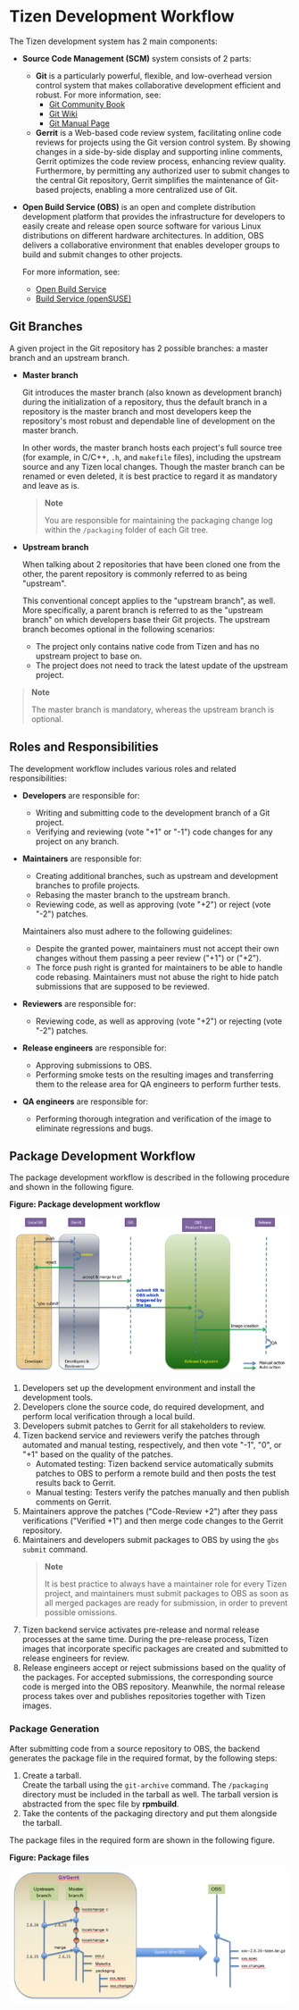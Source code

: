 # Tizen Development Workflow

The Tizen development system has 2 main components:

- **Source Code Management (SCM)** system consists of 2 parts:
  - **Git** is a particularly powerful, flexible, and low-overhead version control system that makes collaborative development efficient and robust. For more information, see:
    - [Git Community Book](http://git-scm.com/book)
    - [Git Wiki](https://git.wiki.kernel.org/index.php/Main_Page)
    - [Git Manual Page](https://www.kernel.org/pub/software/scm/git/docs/)
  - **Gerrit** is a Web-based code review system, facilitating online code reviews for projects using the Git version control system. By showing changes in a side-by-side display and supporting inline comments, Gerrit optimizes the code review process, enhancing review quality. Furthermore, by permitting any authorized user to submit changes to the central Git repository, Gerrit simplifies the maintenance of Git-based projects, enabling a more centralized use of Git.
- **Open Build Service (OBS)** is an open and complete distribution development platform that provides the infrastructure for developers to easily create and release open source software for various Linux distributions on different hardware architectures. In addition, OBS delivers a collaborative environment that enables developer groups to build and submit changes to other projects.

  For more information, see:
  - [Open Build Service](http://openbuildservice.org/)
  - [Build Service (openSUSE)](http://en.opensuse.org/openSUSE:Build_Service)


## Git Branches

A given project in the Git repository has 2 possible branches: a master branch and an upstream branch.

- **Master branch**

  Git introduces the master branch (also known as development branch) during the initialization of a repository, thus the default branch in a repository is the master branch and most developers keep the repository's most robust and dependable line of development on the master branch.

  In other words, the master branch hosts each project's full source tree (for example, in C/C++, `.h`, and `makefile` files), including the upstream source and any Tizen local changes. Though the master branch can be renamed or even deleted, it is best practice to regard it as mandatory and leave as is.

  > **Note**
  >
  > You are responsible for maintaining the packaging change log within the `/packaging` folder of each Git tree.

- **Upstream branch**

  When talking about 2 repositories that have been cloned one from the other, the parent repository is commonly referred to as being "upstream".

  This conventional concept applies to the "upstream branch", as well. More specifically, a parent branch is referred to as the "upstream branch" on which developers base their Git projects. The upstream branch becomes optional in the following scenarios:

  - The project only contains native code from Tizen and has no upstream project to base on.
  - The project does not need to track the latest update of the upstream project.

> **Note**
>
> The master branch is mandatory, whereas the upstream branch is optional.

## Roles and Responsibilities

The development workflow includes various roles and related responsibilities:

- **Developers** are responsible for:

  - Writing and submitting code to the development branch of a Git project.
  - Verifying and reviewing (vote "+1" or "-1") code changes for any project on any branch.

- **Maintainers** are responsible for:

  - Creating additional branches, such as upstream and development branches to profile projects.
  - Rebasing the master branch to the upstream branch.
  - Reviewing code, as well as approving (vote "+2") or reject (vote "-2") patches.

  Maintainers also must adhere to the following guidelines:

  - Despite the granted power, maintainers must not accept their own changes without them passing a peer review ("+1") or ("+2").
  - The force push right is granted for maintainers to be able to handle code rebasing. Maintainers must not abuse the right to hide patch submissions that are supposed to be reviewed.

- **Reviewers** are responsible for:

  - Reviewing code, as well as approving (vote "+2") or rejecting (vote "-2") patches.

- **Release engineers** are responsible for:

  - Approving submissions to OBS.
  - Performing smoke tests on the resulting images and transferring them to the release area for QA engineers to perform further tests.

- **QA engineers** are responsible for:

  - Performing thorough integration and verification of the image to eliminate regressions and bugs.

## Package Development Workflow

The package development workflow is described in the following procedure and shown in the following figure.

**Figure: Package development workflow**

![Package development workflow](media/800px-tizen-work-flow.png)

1. Developers set up the development environment and install the development tools.
1. Developers clone the source code, do required development, and perform local verification through a local build.
1. Developers submit patches to Gerrit for all stakeholders to review.
1. Tizen backend service and reviewers verify the patches through automated and manual testing, respectively, and then vote "-1", "0", or "+1" based on the quality of the patches.
   - Automated testing: Tizen backend service automatically submits patches to OBS to perform a remote build and then posts the test results back to Gerrit.
   - Manual testing: Testers verify the patches manually and then publish comments on Gerrit.
1. Maintainers approve the patches ("Code-Review +2") after they pass verifications ("Verified +1") and then merge code changes to the Gerrit repository.
1. Maintainers and developers submit packages to OBS by using the `gbs submit` command.
   > **Note**
   >
   > It is best practice to always have a maintainer role for every Tizen project, and maintainers must submit packages to OBS as soon as all merged packages are ready for submission, in order to prevent possible omissions.
1. Tizen backend service activates pre-release and normal release processes at the same time. During the pre-release process, Tizen images that incorporate specific packages are created and submitted to release engineers for review.
1. Release engineers accept or reject submissions based on the quality of the packages. For accepted submissions, the corresponding source code is merged into the OBS repository. Meanwhile, the normal release process takes over and publishes repositories together with Tizen images.


### Package Generation

After submitting code from a source repository to OBS, the backend generates the package file in the required format, by the following steps:

1. Create a tarball.  
   Create the tarball using the `git-archive` command. The `/packaging` directory must be included in the tarball as well. The tarball version is abstracted from the spec file by **rpmbuild**.
1. Take the contents of the packaging directory and put them alongside the tarball.

The package files in the required form are shown in the following figure.

**Figure: Package files**

![Package files](media/700px-package-generation.png)
